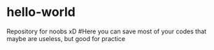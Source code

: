 # hello-world
Repository for noobs xD
#Here you can save most of your codes that maybe are useless, but good for practice
